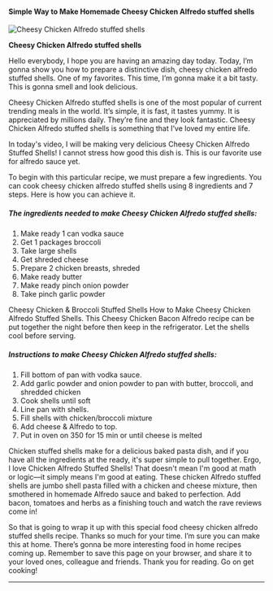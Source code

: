             

#### Simple Way to Make Homemade Cheesy Chicken Alfredo stuffed shells

![Cheesy Chicken Alfredo stuffed shells](https://img-global.cpcdn.com/recipes/4689212437168128/751x532cq70/cheesy-chicken-alfredo-stuffed-shells-recipe-main-photo.jpg)

**Cheesy Chicken Alfredo stuffed shells**

Hello everybody, I hope you are having an amazing day today. Today, I’m gonna show you how to prepare a distinctive dish, cheesy chicken alfredo stuffed shells. One of my favorites. This time, I’m gonna make it a bit tasty. This is gonna smell and look delicious.

Cheesy Chicken Alfredo stuffed shells is one of the most popular of current trending meals in the world. It’s simple, it is fast, it tastes yummy. It is appreciated by millions daily. They’re fine and they look fantastic. Cheesy Chicken Alfredo stuffed shells is something that I’ve loved my entire life.

In today's video, I will be making very delicious Cheesy Chicken Alfredo Stuffed Shells! I cannot stress how good this dish is. This is our favorite use for alfredo sauce yet.

To begin with this particular recipe, we must prepare a few ingredients. You can cook cheesy chicken alfredo stuffed shells using 8 ingredients and 7 steps. Here is how you can achieve it.

##### The ingredients needed to make Cheesy Chicken Alfredo stuffed shells:

1.  Make ready 1 can vodka sauce
2.  Get 1 packages broccoli
3.  Take large shells
4.  Get shreded cheese
5.  Prepare 2 chicken breasts, shreded
6.  Make ready butter
7.  Make ready pinch onion powder
8.  Take pinch garlic powder

Cheesy Chicken & Broccoli Stuffed Shells How to Make Cheesy Chicken Alfredo Stuffed Shells. This Cheesy Chicken Bacon Alfredo recipe can be put together the night before then keep in the refrigerator. Let the shells cool before serving.

##### Instructions to make Cheesy Chicken Alfredo stuffed shells:

1.  Fill bottom of pan with vodka sauce.
2.  Add garlic powder and onion powder to pan with butter, broccoli, and shredded chicken
3.  Cook shells until soft
4.  Line pan with shells.
5.  Fill shells with chicken/broccoli mixture
6.  Add cheese & Alfredo to top.
7.  Put in oven on 350 for 15 min or until cheese is melted

Chicken stuffed shells make for a delicious baked pasta dish, and if you have all the ingredients at the ready, it's super simple to pull together. Ergo, I love Chicken Alfredo Stuffed Shells! That doesn't mean I'm good at math or logic—it simply means I'm good at eating. These chicken Alfredo stuffed shells are jumbo shell pasta filled with a chicken and cheese mixture, then smothered in homemade Alfredo sauce and baked to perfection. Add bacon, tomatoes and herbs as a finishing touch and watch the rave reviews come in!

So that is going to wrap it up with this special food cheesy chicken alfredo stuffed shells recipe. Thanks so much for your time. I’m sure you can make this at home. There’s gonna be more interesting food in home recipes coming up. Remember to save this page on your browser, and share it to your loved ones, colleague and friends. Thank you for reading. Go on get cooking!

* * *